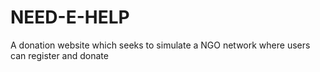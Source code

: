 # NEED-E-HELP
A donation website which seeks to simulate a NGO network where users can register and donate
